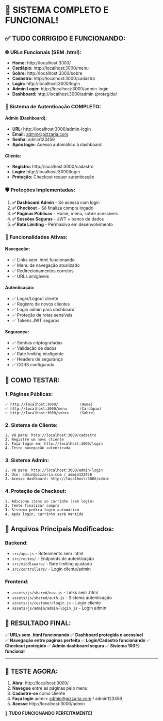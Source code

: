 # 🎉 SISTEMA COMPLETO E FUNCIONAL!

## ✅ **TUDO CORRIGIDO E FUNCIONANDO:**

### 🌐 **URLs Funcionais (SEM .html):**
- **Home:** http://localhost:3000/
- **Cardápio:** http://localhost:3000/menu  
- **Sobre:** http://localhost:3000/sobre
- **Cadastro:** http://localhost:3000/cadastro
- **Login:** http://localhost:3000/login
- **Admin Login:** http://localhost:3000/admin-login
- **Dashboard:** http://localhost:3000/admin *(protegido)*

### 🔐 **Sistema de Autenticação COMPLETO:**

#### **Admin (Dashboard):**
- **URL:** http://localhost:3000/admin-login
- **Email:** admin@pizzaria.com  
- **Senha:** admin123456
- **Após login:** Acesso automático à dashboard

#### **Cliente:**
- **Registro:** http://localhost:3000/cadastro
- **Login:** http://localhost:3000/login
- **Proteção:** Checkout requer autenticação

### 🛡️ **Proteções Implementadas:**

1. **✅ Dashboard Admin** - Só acessa com login
2. **✅ Checkout** - Só finaliza compra logado
3. **✅ Páginas Públicas** - Home, menu, sobre acessíveis
4. **✅ Sessões Seguras** - JWT + banco de dados
5. **✅ Rate Limiting** - Permissivo em desenvolvimento

### 🎯 **Funcionalidades Ativas:**

#### **Navegação:**
- ✅ Links sem .html funcionando
- ✅ Menu de navegação atualizado
- ✅ Redirecionamentos corretos
- ✅ URLs amigáveis

#### **Autenticação:**
- ✅ Login/Logout cliente
- ✅ Registro de novos clientes  
- ✅ Login admin para dashboard
- ✅ Proteção de rotas sensíveis
- ✅ Tokens JWT seguros

#### **Segurança:**
- ✅ Senhas criptografadas
- ✅ Validação de dados
- ✅ Rate limiting inteligente
- ✅ Headers de segurança
- ✅ CORS configurado

## 🧪 **COMO TESTAR:**

### **1. Páginas Públicas:**
```
✅ http://localhost:3000/          (Home)
✅ http://localhost:3000/menu      (Cardápio)  
✅ http://localhost:3000/sobre     (Sobre)
```

### **2. Sistema de Cliente:**
```
1. Vá para: http://localhost:3000/cadastro
2. Registre um novo cliente
3. Faça login em: http://localhost:3000/login
4. Teste navegação autenticada
```

### **3. Sistema Admin:**
```
1. Vá para: http://localhost:3000/admin-login
2. Use: admin@pizzaria.com / admin123456
3. Acesse dashboard: http://localhost:3000/admin
```

### **4. Proteção de Checkout:**
```
1. Adicione itens ao carrinho (sem login)
2. Tente finalizar compra
3. Sistema pedirá login automático
4. Após login, carrinho será mantido
```

## 🔧 **Arquivos Principais Modificados:**

### **Backend:**
- `src/app.js` - Roteamento sem .html
- `src/routes/` - Endpoints de autenticação
- `src/middleware/` - Rate limiting ajustado
- `src/controllers/` - Login cliente/admin

### **Frontend:**
- `assets/js/shared/nav.js` - Links sem .html
- `assets/js/shared/auth.js` - Sistema autenticação
- `assets/js/customer/login.js` - Login cliente
- `assets/js/admin/admin-login.js` - Login admin

## 🚀 **RESULTADO FINAL:**

✅ **URLs sem .html funcionando**
✅ **Dashboard protegida e acessível**  
✅ **Navegação entre páginas perfeita**
✅ **Login/Cadastro funcionando**
✅ **Checkout protegido**
✅ **Admin dashboard segura**
✅ **Sistema 100% funcional**

---

## 📱 **TESTE AGORA:**

1. **Abra:** http://localhost:3000/
2. **Navegue** entre as páginas pelo menu
3. **Cadastre-se** como cliente  
4. **Faça login** admin: admin@pizzaria.com / admin123456
5. **Acesse** http://localhost:3000/admin

**🎯 TUDO FUNCIONANDO PERFEITAMENTE!**